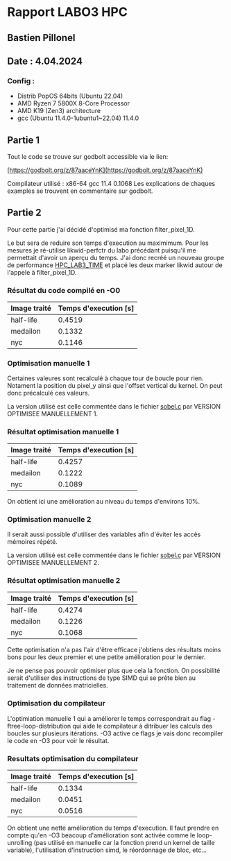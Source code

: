 # Rapport LABO3 HPC
## Bastien Pillonel
## Date : 4.04.2024
### Config : 
- Distrib PopOS 64bits (Ubuntu 22.04)
- AMD Ryzen 7 5800X 8-Core Processor
- AMD K19 (Zen3) architecture
- gcc (Ubuntu 11.4.0-1ubuntu1~22.04) 11.4.0

## Partie 1

Tout le code se trouve sur godbolt accessible via le lien:

[https://godbolt.org/z/87aaceYnK](https://godbolt.org/z/87aaceYnK)

Compilateur utilisé : x86-64 gcc 11.4
0.1068
Les explications de chaques examples se trouvent en commentaire sur godbolt.

## Partie 2

Pour cette partie j'ai décidé d'optimisé ma fonction filter_pixel_1D. 

Le but sera de reduire son temps d'execution au maximimum. Pour les mesures je ré-utilise likwid-perfctr du labo précédant puisqu'il me permettait d'avoir un aperçu du temps. J'ai donc recréé un nouveau groupe de performance [HPC_LAB3_TIME](./code/src/HPC_LAB3_TIME.txt) et placé les deux marker likwid autour de l'appele à filter_pixel_1D.

### Résultat du code compilé en -O0

| Image traité | Temps d'execution [s] |
| ------------ | --------------------- |
| half-life    | 0.4519                |
| medailon     | 0.1332                |
| nyc          | 0.1146                |


### Optimisation manuelle 1

Certaines valeures sont recalculé à chaque tour de boucle pour rien. Notament la position du pixel_y ainsi que l'offset vertical du kernel. On peut donc précalculé ces valeurs.

La version utilisé est celle commentée dans le fichier [sobel.c](./code/src/sobel.c) par VERSION OPTIMISEE MANUELLEMENT 1.

### Résultat optimisation manuelle 1

| Image traité | Temps d'execution [s] |
| ------------ | --------------------- |
| half-life    | 0.4257                |
| medailon     | 0.1222                |
| nyc          | 0.1089                |

On obtient ici une amélioration au niveau du temps d'environs 10%.

### Optimisation manuelle 2

Il serait aussi possible d'utiliser des variables afin d'éviter les accès mémoires répété.

La version utilisé est celle commentée dans le fichier [sobel.c](./code/src/sobel.c) par VERSION OPTIMISEE MANUELLEMENT 2.

### Résultat optimisation manuelle 2

| Image traité | Temps d'execution [s] |
| ------------ | --------------------- |
| half-life    | 0.4274                |
| medailon     | 0.1226                |
| nyc          | 0.1068                |

Cette optimisation n'a pas l'air d'être efficace j'obtiens des résultats moins bons pour les deux premier et une petite amélioration pour le dernier.

Je ne pense pas pouvoir optimiser plus que cela la fonction. On possibilité serait d'utiliser des instructions de type SIMD qui se prête bien au traitement de données matricielles.

### Optimisation du compilateur

L'optimiation manuelle 1 qui a améliorer le temps correspondrait au flag -ftree-loop-distribution qui aide le compilateur à ditribuer les calculs des boucles sur plusieurs itérations. -O3 active ce flags je vais donc recompiler le code en -O3 pour voir le résultat.

### Resultats optimisation du compilateur

| Image traité | Temps d'execution [s] |
| ------------ | --------------------- |
| half-life    | 0.1334                |
| medailon     | 0.0451                |
| nyc          | 0.0516                |

On obtient une nette amélioration du temps d'execution. Il faut prendre en compte qu'en -O3 beacoup d'amélioration sont activée comme le loop-unrolling (pas utilisé en manuelle car la fonction prend un kernel de taille variable), l'utilisation d'instruction simd, le réordonnage de bloc, etc...




